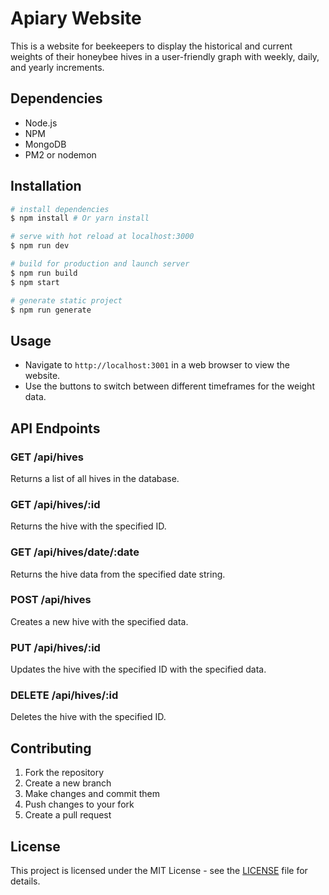 # Apiary Website

This is a website for beekeepers to display the historical and current weights of their honeybee hives in a user-friendly graph with weekly, daily, and yearly increments.

## Dependencies

- Node.js
- NPM
- MongoDB
- PM2 or nodemon

## Installation

``` bash
# install dependencies
$ npm install # Or yarn install

# serve with hot reload at localhost:3000
$ npm run dev

# build for production and launch server
$ npm run build
$ npm start

# generate static project
$ npm run generate
```

## Usage

- Navigate to `http://localhost:3001` in a web browser to view the website.
- Use the buttons to switch between different timeframes for the weight data.

## API Endpoints

### GET /api/hives

Returns a list of all hives in the database.

### GET /api/hives/:id

Returns the hive with the specified ID.

### GET /api/hives/date/:date

Returns the hive data from the specified date string.

### POST /api/hives

Creates a new hive with the specified data.

### PUT /api/hives/:id

Updates the hive with the specified ID with the specified data.

### DELETE /api/hives/:id

Deletes the hive with the specified ID.

## Contributing

1. Fork the repository
2. Create a new branch
3. Make changes and commit them
4. Push changes to your fork
5. Create a pull request

## License

This project is licensed under the MIT License - see the [LICENSE](LICENSE) file for details.
